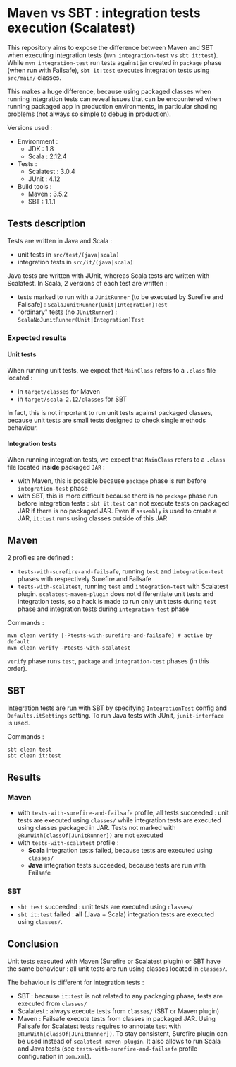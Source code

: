 # Maven vs SBT : integration tests execution (Scalatest)

This repository aims to expose the difference between Maven and SBT
when executing integration tests (`mvn integration-test` vs
`sbt it:test`). While `mvn integration-test` run tests against jar
created in `package` phase (when run with Failsafe), `sbt it:test`
executes integration tests using `src/main/` classes.

This makes a huge difference, because using packaged classes when
running integration tests can reveal issues that can be encountered
when running packaged app in production environments, in particular
shading problems (not always so simple to debug in production).

Versions used :

- Environment :
    - JDK : 1.8
    - Scala : 2.12.4
- Tests :
    - Scalatest : 3.0.4
    - JUnit : 4.12
- Build tools :
    - Maven : 3.5.2
    - SBT : 1.1.1

## Tests description

Tests are written in Java and Scala :

- unit tests in `src/test/(java|scala)`
- integration tests in `src/it/(java|scala)`

Java tests are written with JUnit, whereas Scala tests are written
with Scalatest. In Scala, 2 versions of each test are written :

- tests marked to run with a `JUnitRunner` (to be executed by Surefire
and Failsafe) : `ScalaJunitRunner(Unit|Integration)Test`
- "ordinary" tests (no `JUnitRunner`) :
`ScalaNoJunitRunner(Unit|Integration)Test`

### Expected results

#### Unit tests

When running unit tests, we expect that `MainClass` refers to a
`.class` file located :

- in `target/classes` for Maven
- in `target/scala-2.12/classes` for SBT

In fact, this is not important to run unit tests against packaged
classes, because unit tests are small tests designed to check single
methods behaviour.

#### Integration tests

When running integration tests, we expect that `MainClass` refers to
a `.class` file located **inside** packaged `JAR` :

- with Maven, this is possible because `package` phase is run before
`integration-test` phase
- with SBT, this is more difficult because there is no `package` phase
run before integration tests : `sbt it:test` can not execute tests on
packaged JAR if there is no packaged JAR. Even if `assembly` is used
to create a JAR, `it:test` runs using classes outside of this JAR

## Maven

2 profiles are defined :

- `tests-with-surefire-and-failsafe`, running `test` and
`integration-test` phases with respectively Surefire and Failsafe
- `tests-with-scalatest`, running `test` and `integration-test` with
Scalatest plugin. `scalatest-maven-plugin` does not differentiate
unit tests and integration tests, so a hack is made to run only
unit tests during `test` phase and integration tests during
`integration-test` phase

Commands :

    mvn clean verify [-Ptests-with-surefire-and-failsafe] # active by default
    mvn clean verify -Ptests-with-scalatest

`verify` phase runs `test`, `package` and `integration-test` phases
(in this order).

## SBT

Integration tests are run with SBT by specifying `IntegrationTest`
config and `Defaults.itSettings` setting. To run Java tests with
JUnit, `junit-interface` is used.

Commands :

    sbt clean test
    sbt clean it:test

## Results

### Maven

- with `tests-with-surefire-and-failsafe` profile, all tests succeeded : unit
tests are executed using `classes/` while integration tests are
executed using classes packaged in JAR. Tests not marked with `@RunWith(classOf[JUnitRunner])`
are not executed
- with `tests-with-scalatest` profile :
    - **Scala** integration tests failed, because tests are executed
    using `classes/`
    - **Java** integration tests succeeded, because tests are run with
    Failsafe

### SBT

- `sbt test` succeeded : unit tests are executed using `classes/`
- `sbt it:test` failed : **all** (Java + Scala) integration tests are executed using `classes/`.

## Conclusion

Unit tests executed with Maven (Surefire or Scalatest plugin) or SBT
have the same behaviour : all unit tests are run using classes
located in `classes/`.

The behaviour is different for integration tests :

- SBT : because `it:test` is not related to any packaging phase,
tests are executed from `classes/`
- Scalatest : always execute tests from `classes/` (SBT or Maven plugin)
- Maven : Failsafe execute tests from classes in packaged JAR. Using
Failsafe for Scalatest tests requires to annotate test with
`@RunWith(classOf[JUnitRunner])`. To stay consistent, Surefire plugin can
be used instead of `scalatest-maven-plugin`. It also allows to run
Scala and Java tests (see `tests-with-surefire-and-failsafe` profile
configuration in `pom.xml`).